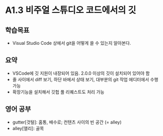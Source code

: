 # A1.3 비주얼 스튜디오 코드에서의 깃

## 학습목표
- Visual Studio Code 상에서 git을 어떻게 쓸 수 있는지 알아본다.

## 요약
- VSCode에 깃 지원이 내장되어 있음. 2.0.0 이상의 깃이 설치되어 있어야 함
- 줄 사이에서 diff 보기, 하단 바에서 상태 보기, 대부분의 git 작업 에디터에서 수행 가능
- 확장기능을 설치해서 깃헙 풀 리퀘스트도 처리 가능

## 영어 공부
- gutter[것털]: 홈통, 배수로; 컨텐츠 사이의 빈 공간 (= alley)
- alley[앨리]: 골목
